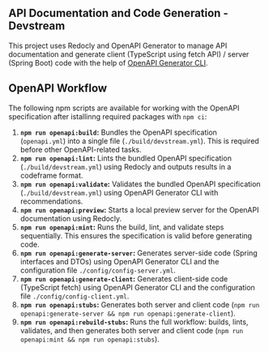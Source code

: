 ## API Documentation and Code Generation - Devstream

This project uses Redocly and OpenAPI Generator to manage API documentation and generate client (TypeScript using fetch API) / server (Spring Boot) code with the help of [OpenAPI Generator CLI](https://openapi-generator.tech/docs/generators).

## OpenAPI Workflow

The following npm scripts are available for working with the OpenAPI specification after istallinng required packages with `npm ci`:

1.   **`npm run openapi:build`:** Bundles the OpenAPI specification (`openapi.yml`) into a single file (`./build/devstream.yml`). This is required before other OpenAPI-related tasks.
2.   **`npm run openapi:lint`:** Lints the bundled OpenAPI specification (`./build/devstream.yml`) using Redocly and outputs results in a codeframe format.
3.   **`npm run openapi:validate`:** Validates the bundled OpenAPI specification (`./build/devstream.yml`) using OpenAPI Generator CLI with recommendations.
4.   **`npm run openapi:preview`:** Starts a local preview server for the OpenAPI documentation using Redocly.
5.   **`npm run openapi:mint`:** Runs the build, lint, and validate steps sequentially. This ensures the specification is valid before generating code.
6.   **`npm run openapi:generate-server`:** Generates server-side code (Spring interfaces and DTOs) using OpenAPI Generator CLI and the configuration file `./config/config-server.yml`.
7.   **`npm run openapi:generate-client`:** Generates client-side code (TypeScript fetch) using OpenAPI Generator CLI and the configuration file `./config/config-client.yml`.
8.   **`npm run openapi:stubs`:** Generates both server and client code (`npm run openapi:generate-server && npm run openapi:generate-client`).
9.   **`npm run openapi:rebuild-stubs`:** Runs the full workflow: builds, lints, validates, and then generates both server and client code (`npm run openapi:mint && npm run openapi:stubs`).